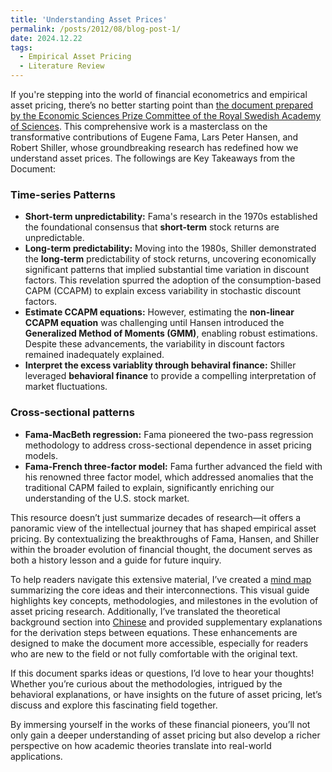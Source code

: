 ```yaml
---
title: 'Understanding Asset Prices'
permalink: /posts/2012/08/blog-post-1/
date: 2024.12.22
tags:
  - Empirical Asset Pricing
  - Literature Review
---
```


If you're stepping into the world of financial econometrics and empirical asset pricing, there’s no better starting point than [the document prepared by the Economic Sciences Prize Committee of the Royal Swedish Academy of Sciences](https://www.nobelprize.org/uploads/2013/10/advanced-economicsciences2013.pdf). This comprehensive work is a masterclass on the transformative contributions of Eugene Fama, Lars Peter Hansen, and Robert Shiller, whose groundbreaking research has redefined how we understand asset prices. The followings are Key Takeaways from the Document:

### Time-series Patterns
* **Short-term unpredictability:** Fama's research in the 1970s established the foundational consensus that **short-term** stock returns are unpredictable.
* **Long-term predictability:** Moving into the 1980s, Shiller demonstrated the **long-term** predictability of stock returns, uncovering economically significant patterns that implied substantial time variation in discount factors. This revelation spurred the adoption of the consumption-based CAPM (CCAPM) to explain excess variability in stochastic discount factors.
* **Estimate CCAPM equations:** However, estimating the **non-linear CCAPM equation** was challenging until Hansen introduced the **Generalized Method of Moments (GMM)**, enabling robust estimations. Despite these advancements, the variability in discount factors remained inadequately explained.
* **Interpret the excess variablity through behaviral finance:** Shiller leveraged **behavioral finance** to provide a compelling interpretation of market fluctuations.

### Cross-sectional patterns
* **Fama-MacBeth regression:** Fama pioneered the two-pass regression methodology to address cross-sectional dependence in asset pricing models.
* **Fama-French three-factor model:** Fama further advanced the field with his renowned three factor model, which addressed anomalies that the traditional CAPM failed to explain, significantly enriching our understanding of the U.S. stock market.

This resource doesn’t just summarize decades of research—it offers a panoramic view of the intellectual journey that has shaped empirical asset pricing. By contextualizing the breakthroughs of Fama, Hansen, and Shiller within the broader evolution of financial thought, the document serves as both a history lesson and a guide for future inquiry.

To help readers navigate this extensive material, I’ve created a [mind map](https://cynthia-xinyuwang.github.io/assets/1.png) summarizing the core ideas and their interconnections. This visual guide highlights key concepts, methodologies, and milestones in the evolution of asset pricing research. Additionally, I’ve translated the theoretical background section into [Chinese](https://cynthia-xinyuwang.github.io/assets/translation1.pdf) and provided supplementary explanations for the derivation steps between equations. These enhancements are designed to make the document more accessible, especially for readers who are new to the field or not fully comfortable with the original text. 

If this document sparks ideas or questions, I’d love to hear your thoughts! Whether you’re curious about the methodologies, intrigued by the behavioral explanations, or have insights on the future of asset pricing, let’s discuss and explore this fascinating field together.

By immersing yourself in the works of these financial pioneers, you’ll not only gain a deeper understanding of asset pricing but also develop a richer perspective on how academic theories translate into real-world applications.
